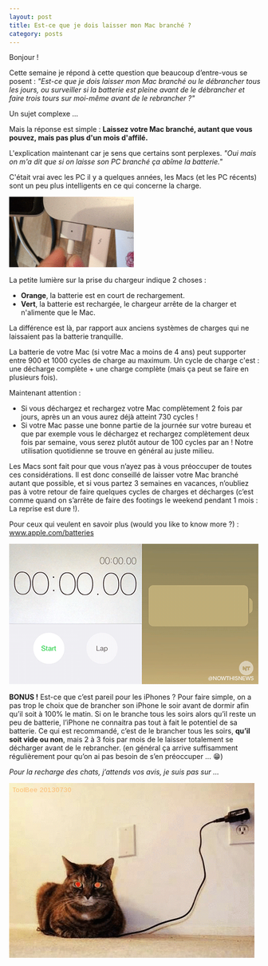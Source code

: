 ```yaml
---
layout: post
title: Est-ce que je dois laisser mon Mac branché ?
category: posts
---
```


Bonjour !

Cette semaine je répond à cette question que beaucoup d’entre-vous se posent :
*"Est-ce que je dois laisser mon Mac branché ou le débrancher tous les jours, ou surveiller si la batterie est pleine avant de le débrancher et faire trois tours sur moi-même avant de le rebrancher ?"*

Un sujet complexe ...

Mais la réponse est simple : 
**Laissez votre Mac branché, autant que vous pouvez, mais pas plus d'un mois d'affilé.**

L'explication maintenant car je sens que certains sont perplexes. 
*"Oui mais on m'a dit que si on laisse son PC branché ça abîme la batterie."*

C'était vrai avec les PC il y a quelques années, les Macs (et les PC récents) sont un peu plus intelligents en ce qui concerne la charge.

 ![](/images/magsafe.gif "")

La petite lumière sur la prise du chargeur indique 2 choses :
- **Orange**, la batterie est en court de rechargement.
- **Vert**, la batterie est rechargée, le chargeur arrête de la charger et n'alimente que le Mac.

La différence est là, par rapport aux anciens systèmes de charges qui ne laissaient pas la batterie tranquille. 

La batterie de votre Mac (si votre Mac a moins de 4 ans) peut supporter entre 900 et 1000 cycles de charge au maximum. 
Un cycle de charge c'est : une décharge complète + une charge complète (mais ça peut se faire en plusieurs fois). 

Maintenant attention :
  - Si vous déchargez et rechargez votre Mac complètement 2 fois par jours, après un an vous aurez déjà atteint 730 cycles !
  - Si votre Mac passe une bonne partie de la journée sur votre bureau et que par exemple vous le déchargez et rechargez complètement deux fois par semaine, vous serez plutôt autour de 100 cycles par an ! Notre utilisation quotidienne se trouve en général au juste milieu.

Les Macs sont fait pour que vous n’ayez pas à vous préoccuper de toutes ces considérations. 
Il est donc conseillé de laisser votre Mac branché autant que possible, et si vous partez 3 semaines en vacances, n’oubliez pas à votre retour de faire quelques cycles de charges et décharges (c’est comme quand on s’arrête de faire des footings le weekend pendant 1 mois : La reprise est dure !).

Pour ceux qui veulent en savoir plus (would you like to know more ?) : www.apple.com/batteries

 ![](/images/charge.gif "")


**BONUS !**
Est-ce que c’est pareil pour les iPhones ?
Pour faire simple, on a pas trop le choix que de brancher son iPhone le soir avant de dormir afin qu’il soit à 100% le matin. 
Si on le branche tous les soirs alors qu’il reste un peu de batterie, l’iPhone ne connaitra pas tout à fait le potentiel de sa batterie. 
Ce qui est recommandé, c’est de le brancher tous les soirs, **qu’il soit vide ou non**, mais 2 à 3 fois par mois de le laisser totalement se décharger avant de le rebrancher. (en général ça arrive suffisamment régulièrement pour qu’on ai pas besoin de s’en préoccuper … 😁)


*Pour la recharge des chats, j’attends vos avis, je suis pas sur ...*

 ![](/images/chargingcat.gif "")
